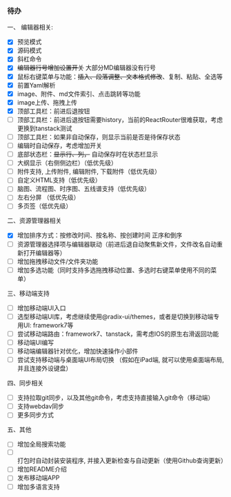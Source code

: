### 待办

一、 编辑器相关:

* [x] 预览模式
* [x] 源码模式
* [x] 斜杠命令
* [x] ~~编辑器行号增加设置开关~~ 大部分MD编辑器没有行号
* [x] 鼠标右键菜单与功能：~~插入、段落调整、文本格式修改~~、复制、粘贴、全选等
* [x] 前置Yaml解析
* [x] image、附件、md文件索引、点击跳转等功能
* [x] image上传、拖拽上传
* [x] 顶部工具栏：前进后退按钮
* [ ] 顶部工具栏：前进后退按钮需要history，当前的ReactRouter很难获取，考虑更换到tanstack测试
* [ ] 顶部工具栏：如果非自动保存，则显示当前是否是待保存状态
* [ ] 编辑时自动保存，考虑增加开关
* [ ] 底部状态栏：~~显示行、列，~~ 自动保存时在状态栏显示
* [ ] 大纲显示（右侧侧边栏）（低优先级）
* [ ] 附件支持, 上传附件, 编辑附件, 下载附件（低优先级）
* [ ] 自定义HTML支持（低优先级）
* [ ] 脑图、流程图、时序图、五线谱支持（低优先级）
* [ ] 左右分屏 （低优先级）
* [ ] 多页签（低优先级）

二、资源管理器相关

* [x] 增加排序方式：按修改时间、按名称、按创建时间 正序和倒序
* [ ] 资源管理器选择项与编辑器联动（前进后退自动聚焦新文件，文件改名自动重新打开编辑器等）
* [ ] 增加拖拽移动文件/文件夹功能
* [ ] 增加多选功能（同时支持多选拖拽移动位置、多选时右键菜单使用不同的菜单）

三、移动端支持

* [ ] 增加移动端UI入口
* [ ] 选型移动端UI库，考虑继续使用@radix-ui/themes，或者是切换到移动端专用UI: framework7等
* [ ] 尝试移动端路由：framework7、tanstack，需考虑IOS的原生右滑返回功能
* [ ] 移动端UI编写
* [ ] 移动端编辑器针对优化，增加快速操作小部件
* [ ] 尝试支持移动端与桌面端UI布局切换 （假如在iPad端, 就可以使用桌面端布局, 并且连接外设键盘）

四、同步相关

* [ ] 支持拉取git同步，以及其他git命令，考虑支持直接输入git命令（移动端）
* [ ] 支持webdav同步
* [ ] 更多同步方式

五、其他

* [ ] 增加全局搜索功能
* [ ] 打包时自动封装安装程序, 并接入更新检查与自动更新（使用Github查询更新）
* [ ] 增加README介绍
* [ ] 发布移动端APP
* [ ] 增加多语言支持
